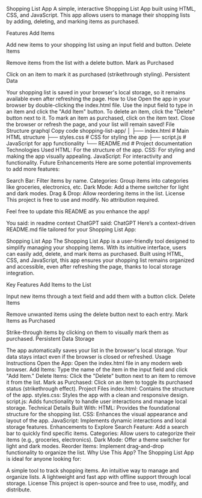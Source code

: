 Shopping List App
A simple, interactive Shopping List App built using HTML, CSS, and JavaScript. This app allows users to manage their shopping lists by adding, deleting, and marking items as purchased.

Features
Add Items

Add new items to your shopping list using an input field and button.
Delete Items

Remove items from the list with a delete button.
Mark as Purchased

Click on an item to mark it as purchased (strikethrough styling).
Persistent Data

Your shopping list is saved in your browser's local storage, so it remains available even after refreshing the page.
How to Use
Open the app in your browser by double-clicking the index.html file.
Use the input field to type in an item and click the "Add Item" button.
To delete an item, click the "Delete" button next to it.
To mark an item as purchased, click on the item text.
Close the browser or refresh the page, and your list will remain saved!
File Structure
graphql
Copy code
shopping-list-app/
│
├── index.html       # Main HTML structure
├── styles.css       # CSS for styling the app
├── script.js        # JavaScript for app functionality
└── README.md        # Project documentation
Technologies Used
HTML: For the structure of the app.
CSS: For styling and making the app visually appealing.
JavaScript: For interactivity and functionality.
Future Enhancements
Here are some potential improvements to add more features:

Search Bar: Filter items by name.
Categories: Group items into categories like groceries, electronics, etc.
Dark Mode: Add a theme switcher for light and dark modes.
Drag & Drop: Allow reordering items in the list.
License
This project is free to use and modify. No attribution required.

Feel free to update this README as you enhance the app!





You said:
in readme context 
ChatGPT said:
ChatGPT
Here’s a context-driven README.md file tailored for your Shopping List App:

Shopping List App
The Shopping List App is a user-friendly tool designed to simplify managing your shopping items. With its intuitive interface, users can easily add, delete, and mark items as purchased. Built using HTML, CSS, and JavaScript, this app ensures your shopping list remains organized and accessible, even after refreshing the page, thanks to local storage integration.

Key Features
Add Items to the List

Input new items through a text field and add them with a button click.
Delete Items

Remove unwanted items using the delete button next to each entry.
Mark Items as Purchased

Strike-through items by clicking on them to visually mark them as purchased.
Persistent Data Storage

The app automatically saves your list in the browser's local storage. Your data stays intact even if the browser is closed or refreshed.
Usage Instructions
Open the App: Open the index.html file in any modern web browser.
Add Items: Type the name of the item in the input field and click "Add Item."
Delete Items: Click the "Delete" button next to an item to remove it from the list.
Mark as Purchased: Click on an item to toggle its purchased status (strikethrough effect).
Project Files
index.html: Contains the structure of the app.
styles.css: Styles the app with a clean and responsive design.
script.js: Adds functionality to handle user interactions and manage local storage.
Technical Details
Built With:
HTML: Provides the foundational structure for the shopping list.
CSS: Enhances the visual appearance and layout of the app.
JavaScript: Implements dynamic interactions and local storage features.
Enhancements to Explore
Search Feature: Add a search bar to quickly find specific items.
Categories: Allow users to categorize their items (e.g., groceries, electronics).
Dark Mode: Offer a theme switcher for light and dark modes.
Reorder Items: Implement drag-and-drop functionality to organize the list.
Why Use This App?
The Shopping List App is ideal for anyone looking for:

A simple tool to track shopping items.
An intuitive way to manage and organize lists.
A lightweight and fast app with offline support through local storage.
License
This project is open-source and free to use, modify, and distribute.

